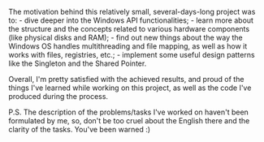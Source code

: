 The motivation behind this relatively small, several-days-long project was to:
	- dive deeper into the Windows API functionalities;
	- learn more about the structure and the concepts related to various hardware components (like physical disks and RAM);
	- find out new things about the way the Windows OS handles multithreading and file mapping, as well as how it works with files, registries, etc.;
	- implement some useful design patterns like the Singleton and the Shared Pointer.
	
Overall, I'm pretty satisfied with the achieved results, and proud of the things I've learned while working on this project, as well as the code I've produced during the process.

P.S. The description of the problems/tasks I've worked on haven't been formulated by me, so, don't be too cruel about the English there and the clarity of the tasks. You've been warned :)
